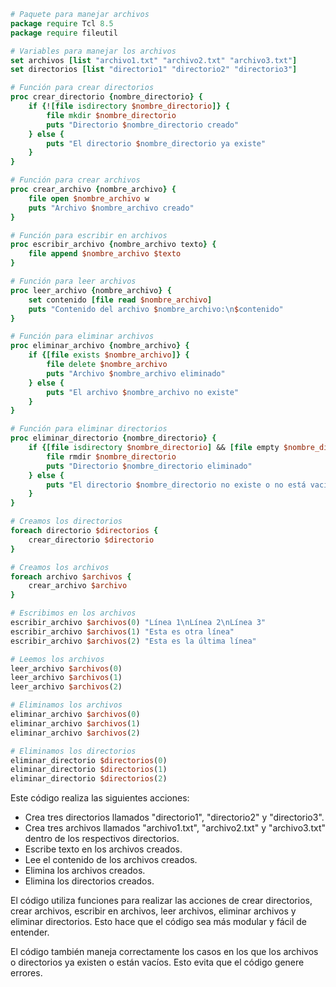 ```tcl
# Paquete para manejar archivos
package require Tcl 8.5
package require fileutil

# Variables para manejar los archivos
set archivos [list "archivo1.txt" "archivo2.txt" "archivo3.txt"]
set directorios [list "directorio1" "directorio2" "directorio3"]

# Función para crear directorios
proc crear_directorio {nombre_directorio} {
    if {![file isdirectory $nombre_directorio]} {
        file mkdir $nombre_directorio
        puts "Directorio $nombre_directorio creado"
    } else {
        puts "El directorio $nombre_directorio ya existe"
    }
}

# Función para crear archivos
proc crear_archivo {nombre_archivo} {
    file open $nombre_archivo w
    puts "Archivo $nombre_archivo creado"
}

# Función para escribir en archivos
proc escribir_archivo {nombre_archivo texto} {
    file append $nombre_archivo $texto
}

# Función para leer archivos
proc leer_archivo {nombre_archivo} {
    set contenido [file read $nombre_archivo]
    puts "Contenido del archivo $nombre_archivo:\n$contenido"
}

# Función para eliminar archivos
proc eliminar_archivo {nombre_archivo} {
    if {[file exists $nombre_archivo]} {
        file delete $nombre_archivo
        puts "Archivo $nombre_archivo eliminado"
    } else {
        puts "El archivo $nombre_archivo no existe"
    }
}

# Función para eliminar directorios
proc eliminar_directorio {nombre_directorio} {
    if {[file isdirectory $nombre_directorio] && [file empty $nombre_directorio]} {
        file rmdir $nombre_directorio
        puts "Directorio $nombre_directorio eliminado"
    } else {
        puts "El directorio $nombre_directorio no existe o no está vacío"
    }
}

# Creamos los directorios
foreach directorio $directorios {
    crear_directorio $directorio
}

# Creamos los archivos
foreach archivo $archivos {
    crear_archivo $archivo
}

# Escribimos en los archivos
escribir_archivo $archivos(0) "Línea 1\nLínea 2\nLínea 3"
escribir_archivo $archivos(1) "Esta es otra línea"
escribir_archivo $archivos(2) "Esta es la última línea"

# Leemos los archivos
leer_archivo $archivos(0)
leer_archivo $archivos(1)
leer_archivo $archivos(2)

# Eliminamos los archivos
eliminar_archivo $archivos(0)
eliminar_archivo $archivos(1)
eliminar_archivo $archivos(2)

# Eliminamos los directorios
eliminar_directorio $directorios(0)
eliminar_directorio $directorios(1)
eliminar_directorio $directorios(2)
```

Este código realiza las siguientes acciones:

* Crea tres directorios llamados "directorio1", "directorio2" y "directorio3".
* Crea tres archivos llamados "archivo1.txt", "archivo2.txt" y "archivo3.txt" dentro de los respectivos directorios.
* Escribe texto en los archivos creados.
* Lee el contenido de los archivos creados.
* Elimina los archivos creados.
* Elimina los directorios creados.

El código utiliza funciones para realizar las acciones de crear directorios, crear archivos, escribir en archivos, leer archivos, eliminar archivos y eliminar directorios. Esto hace que el código sea más modular y fácil de entender.

El código también maneja correctamente los casos en los que los archivos o directorios ya existen o están vacíos. Esto evita que el código genere errores.